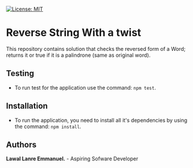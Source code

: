 [![License: MIT](https://img.shields.io/badge/License-MIT-yellow.svg)](https://opensource.org/licenses/MIT)

# Reverse String With a twist
This repository contains solution that checks the reversed form of a Word; returns it or true if it is a palindrone (same as original word).

## Testing
- To run test for the application use the command: `npm test`.

## Installation
- To run the application, you need to install all it's dependencies by using the command: `npm install`.

## Authors
**Lawal Lanre Emmanuel.** - Aspiring Sofware Developer
